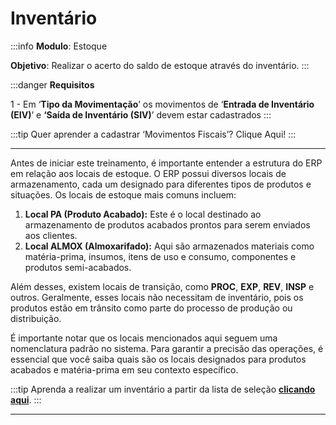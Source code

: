 # Inventário

:::info
**Modulo**: Estoque

**Objetivo**: Realizar o acerto do saldo de estoque através do inventário.
:::

:::danger
**Requisitos**

1 - Em ‘**Tipo da Movimentação**’ os movimentos de ‘**Entrada de Inventário (EIV)**’ e **‘Saída de Inventário (SIV)**’ devem estar cadastrados
:::

:::tip
Quer aprender a cadastrar ‘Movimentos Fiscais’? Clique Aqui!
:::

---

Antes de iniciar este treinamento, é importante entender a estrutura do ERP em relação aos locais de estoque. O ERP possui diversos locais de armazenamento, cada um designado para diferentes tipos de produtos e situações. Os locais de estoque mais comuns incluem:

1. **Local PA (Produto Acabado):** Este é o local destinado ao armazenamento de produtos acabados prontos para serem enviados aos clientes.
2. **Local ALMOX (Almoxarifado):** Aqui são armazenados materiais como matéria-prima, insumos, itens de uso e consumo, componentes e produtos semi-acabados.

Além desses, existem locais de transição, como **PROC**, **EXP**, **REV**, **INSP** e outros. Geralmente, esses locais não necessitam de inventário, pois os produtos estão em trânsito como parte do processo de produção ou distribuição.

É importante notar que os locais mencionados aqui seguem uma nomenclatura padrão no sistema. Para garantir a precisão das operações, é essencial que você saiba quais são os locais designados para produtos acabados e matéria-prima em seu contexto específico.

:::tip
Aprenda a realizar um inventário a partir da lista de seleção [**clicando aqui**](inventario-lista-selecao.md).
:::

---